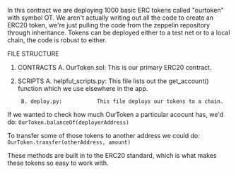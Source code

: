 In this contract we are deploying 1000 basic ERC tokens called "ourtoken" with symbol OT. 
We aren't actually writing out all the code to create an ERC20 token, we're just pulling 
the code from the zeppelin repository through inheritance. Tokens can be deployed either 
to a test net or to a local chain, the code is robust to either. 


FILE STRUCTURE 

1. CONTRACTS
        A. OurToken.sol:  This is our primary ERC20 contract.
 
2. SCRIPTS 
        A. helpful_scripts.py:  This file lists out the get_account() function which we use elsewhere in the app. 

        B. deploy.py:           This file deploys our tokens to a chain.


If we wanted to check how much OurToken a particular acocunt has, we'd do:
`OurToken.balanceOf(deployerAddress)`

To transfer some of those tokens to another address we could do: 
`OurToken.transfer(otherAddress, amount)`

These methods are built in to the ERC20 standard, which is what makes these tokens so easy 
to work with. 